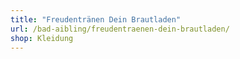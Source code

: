 ```yaml
---
title: "Freudentränen Dein Brautladen"
url: /bad-aibling/freudentraenen-dein-brautladen/
shop: Kleidung
---
```

